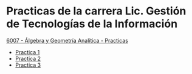 # Practicas de la carrera Lic. Gestión de Tecnologías de la Información
[6007 - Álgebra y Geometría Analítica - Practicas](https://github.com/MONZONPUNTOEXE/practice-universidad/blob/main/6007%20-%20%C3%81lgebra%20y%20Geometr%C3%ADa%20Anal%C3%ADtica%20-%20Practicas/Practica1Algebra.md)
- [Practica 1](https://github.com/MONZONPUNTOEXE/practice-universidad/blob/main/6007%20-%20Álgebra%20y%20Geometría%20Analítica%20-%20Practicas/6007%20-%20Álgebra%20Practica%201/Practica1Algebra.md)
- [Practica 2](.)
- [Practica 3](https://github.com/MONZONPUNTOEXE/practice-universidad/blob/main/6007%20-%20Álgebra%20y%20Geometría%20Analítica%20-%20Practicas/6007%20-%20Álgebra%20Practica%203/6007%20Álgebra%20-%20Practica%203.md)


